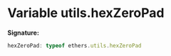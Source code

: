 
# Variable utils.hexZeroPad


<b>Signature:</b>

```typescript
hexZeroPad: typeof ethers.utils.hexZeroPad
```
